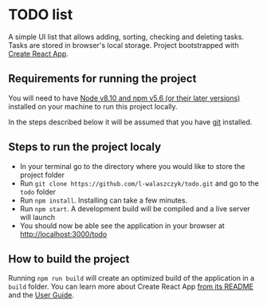 # TODO list

A simple UI list that allows adding, sorting, checking and deleting tasks. Tasks are stored in browser's local storage. Project bootstrapped with [Create React App](https://github.com/facebook/create-react-app).

## Requirements for running the project

You will need to have [Node v8.10 and npm v5.6 (or their later versions)](https://nodejs.org/en/) installed on your machine to run this project locally.

In the steps described below it will be assumed that you have [git](https://git-scm.com/downloads) installed.

## Steps to run the project localy

- In your terminal go to the directory where you would like to store the project folder
- Run `git clone https://github.com/l-walaszczyk/todo.git` and go to the `todo` folder
- Run `npm install`. Installing can take a few minutes.
- Run `npm start`. A development build will be compiled and a live server will launch
- You should now be able see the application in your browser at [http://localhost:3000/todo](http://localhost:3000/todo)

## How to build the project

Running `npm run build` will create an optimized build of the application in a `build` folder. You can learn more about Create React App [from its README](https://github.com/facebookincubator/create-react-app#create-react-app--) and the [User Guide](https://facebook.github.io/create-react-app/).
